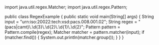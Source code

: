 import java.util.regex.Matcher;
import java.util.regex.Pattern;

public class RegexExample {
    public static void main(String[] args) {
        String input = "urn:iso:20022:tech:xsd:pacs.008.001.02";
        String regex = "(pacs|camt)\\.\\d{3}\\.\\d{2}\\.\\d{1}\\.\\d{2}";
        Pattern pattern = Pattern.compile(regex);
        Matcher matcher = pattern.matcher(input);
        if (matcher.find()) {
            System.out.println(matcher.group());
        }
    }
}
